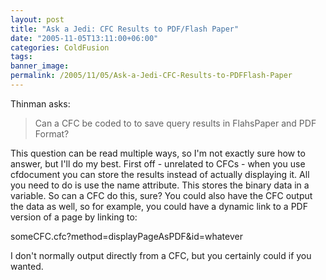 ```yaml
---
layout: post
title: "Ask a Jedi: CFC Results to PDF/Flash Paper"
date: "2005-11-05T13:11:00+06:00"
categories: ColdFusion 
tags: 
banner_image: 
permalink: /2005/11/05/Ask-a-Jedi-CFC-Results-to-PDFFlash-Paper
---
```


Thinman asks:

<blockquote>
Can a CFC be coded to to save query results in FlahsPaper and PDF Format?
</blockquote>

This question can be read multiple ways, so I'm not exactly sure how to answer, but I'll do my best. First off - unrelated to CFCs - when you use cfdocument you can store the results instead of actually displaying it. All you need to do is use the name attribute. This stores the binary data in a variable. So can a CFC do this, sure? You could also have the CFC output the data as well, so for example, you could have a dynamic link to a PDF version of a page by linking to:

someCFC.cfc?method=displayPageAsPDF&id=whatever

I don't normally output directly from a CFC, but you certainly could if you wanted.
